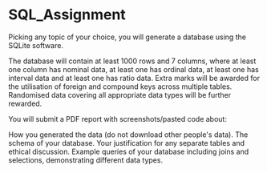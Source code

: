 # SQL_Assignment

Picking any topic of your choice, you will generate a database using the SQLite software.

The database will contain at least 1000 rows and 7 columns, where at least one column has nominal data, at least one has ordinal data, at least one has interval data and at least one has ratio data. Extra marks will be awarded for the utilisation of foreign and compound keys across multiple tables. Randomised data covering all appropriate data types will be further rewarded.

You will submit a PDF report with screenshots/pasted code about:

How you generated the data (do not download other people's data).
The schema of your database.
Your justification for any separate tables and ethical discussion.
Example queries of your database including joins and selections, demonstrating different data types.
